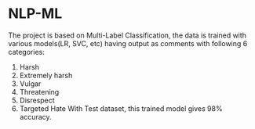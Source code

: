 # NLP-ML

The project is based on Multi-Label Classification, the data is trained with various models(LR, SVC, etc) having output as comments with following 6 categories:
1. Harsh
2. Extremely harsh
3. Vulgar
4. Threatening
5. Disrespect
6. Targeted Hate
With Test dataset, this trained model gives 98% accuracy.
